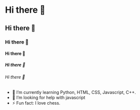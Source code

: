 # Hi there 👋
## Hi there 👋
### Hi there 👋
#### Hi there 👋
##### Hi there 👋
###### Hi there 👋

- 🌱 I’m currently learning Python, HTML, CSS, Javascript, C++.
- 🤔 I’m looking for help with javascript
- ⚡ Fun fact: I love chess.
